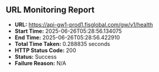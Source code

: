 ## URL Monitoring Report

- **URL:** https://api-gw1-prod1.fisglobal.com/gw/v1/health
- **Start Time:** 2025-06-26T05:28:56.134075
- **End Time:** 2025-06-26T05:28:56.422910
- **Total Time Taken:** 0.288835 seconds
- **HTTP Status Code:** 200
- **Status:** Success
- **Failure Reason:** N/A
